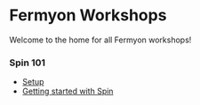 # Fermyon Workshops

Welcome to the home for all Fermyon workshops!

### Spin 101

- [Setup](./spin/00-setup.md)
- [Getting started with Spin](./spin/01-getting-started.md)
